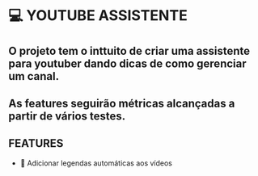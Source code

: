# 💻 YOUTUBE ASSISTENTE

## O projeto tem o inttuito de criar uma assistente para youtuber dando dicas de como gerenciar um canal.
## As features seguirão métricas alcançadas a partir de vários testes.

## FEATURES 

- 🚧 Adicionar legendas automáticas aos vídeos 
